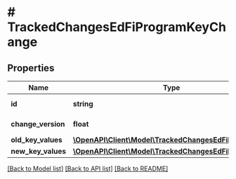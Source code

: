 # # TrackedChangesEdFiProgramKeyChange

## Properties

Name | Type | Description | Notes
------------ | ------------- | ------------- | -------------
**id** | **string** | Resource identifier | [optional]
**change_version** | **float** | Change version | [optional]
**old_key_values** | [**\OpenAPI\Client\Model\TrackedChangesEdFiProgramKey**](TrackedChangesEdFiProgramKey.md) |  | [optional]
**new_key_values** | [**\OpenAPI\Client\Model\TrackedChangesEdFiProgramKey**](TrackedChangesEdFiProgramKey.md) |  | [optional]

[[Back to Model list]](../../README.md#models) [[Back to API list]](../../README.md#endpoints) [[Back to README]](../../README.md)
